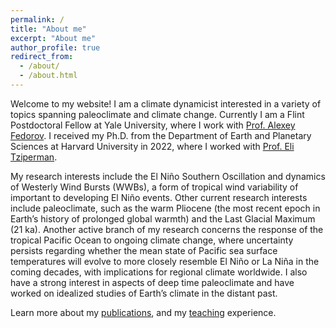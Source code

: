 ```yaml
---
permalink: /
title: "About me"
excerpt: "About me"
author_profile: true
redirect_from: 
  - /about/
  - /about.html
---
```


Welcome to my website! I am a climate dynamicist interested in a variety of topics spanning paleoclimate and climate change. Currently I am a Flint Postdoctoral Fellow at Yale University, where I work with [Prof. Alexey Fedorov](https://people.earth.yale.edu/profile/alexey-fedorov/about). I received my Ph.D. from the Department of Earth and Planetary Sciences at Harvard University in 2022, where I worked with [Prof. Eli Tziperman](https://groups.seas.harvard.edu/climate/eli/). 

My research interests include the El Niño Southern Oscillation and dynamics of Westerly Wind Bursts (WWBs), a form of tropical wind variability of important to developing El Niño events. Other current research interests include paleoclimate, such as the warm Pliocene (the most recent epoch in Earth’s history of prolonged global warmth) and the Last Glacial Maximum (21 ka). Another active branch of my research concerns the response of the tropical Pacific Ocean to ongoing climate change, where uncertainty persists regarding whether the mean state of Pacific sea surface temperatures will evolve to more closely resemble El Niño or La Niña in the coming decades, with implications for regional climate worldwide. I also have a strong interest in aspects of deep time paleoclimate and have worked on idealized studies of Earth’s climate in the distant past. 

Learn more about my [publications](https://minminfu.github.io/publications/), and my [teaching](https://minminfu.github.io/teaching/) experience.
